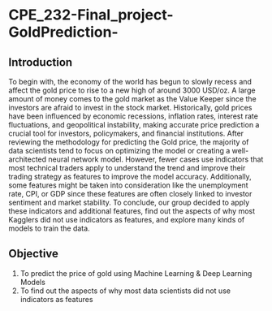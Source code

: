 # CPE_232-Final_project-GoldPrediction-
## Introduction
To begin with, the economy of the world has begun to slowly recess and affect the gold price to rise to a new high of around 3000 USD/oz. A large amount of money comes to the gold market as the Value Keeper since the investors are afraid to invest in the stock market. Historically, gold prices have been influenced by economic recessions, inflation rates, interest rate fluctuations, and geopolitical instability, making accurate price prediction a crucial tool for investors, policymakers, and financial institutions.
After reviewing the methodology for predicting the Gold price, the majority of data scientists tend to focus on optimizing the model or creating a well-architected neural network model. However, fewer cases use indicators that most technical traders apply to understand the trend and improve their trading strategy as features to improve the model accuracy. Additionally, some features might be taken into consideration like the unemployment rate, CPI, or GDP since these features are often closely linked to investor sentiment and market stability.
To conclude, our group decided to apply these indicators and additional features, find out the aspects of why most Kagglers did not use indicators as features, and explore many kinds of models to train the data.
## Objective
1. To predict the price of gold using Machine Learning & Deep Learning Models
2. To find out the aspects of why most data scientists did not use indicators as features
